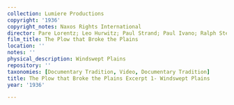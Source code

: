 ```yaml
---
collection: Lumiere Productions
copyright: '1936'
copyright_notes: Naxos Rights International
director: Pare Lorentz; Leo Hurwitz; Paul Strand; Paul Ivano; Ralph Steiner
film_title: The Plow that Broke the Plains
location: ''
notes: ''
physical_description: Windswept Plains
repository: ''
taxonomies: [Documentary Tradition, Video, Documentary Tradition]
title: The Plow that Broke the Plains Excerpt 1- Windswept Plains
year: '1936'

---
```

